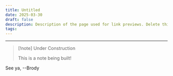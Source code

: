 ```yaml
---
title: Untitled
date: 2025-03-30
draft: false
description: Description of the page used for link previews. Delete this if not wanted
tags:
---
```

---
> [!note] Under Construction
> 
> This is a note being built!

See ya, 
--Brody
